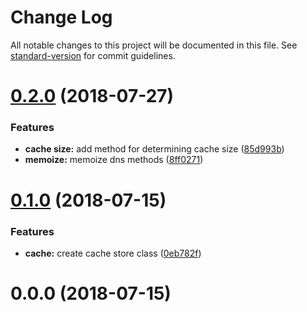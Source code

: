 # Change Log

All notable changes to this project will be documented in this file. See [standard-version](https://github.com/conventional-changelog/standard-version) for commit guidelines.

<a name="0.2.0"></a>
# [0.2.0](https://github.com/vivek-26/dns-cached/compare/v0.1.0...v0.2.0) (2018-07-27)


### Features

* **cache size:** add method for determining cache size ([85d993b](https://github.com/vivek-26/dns-cached/commit/85d993b))
* **memoize:** memoize dns methods ([8ff0271](https://github.com/vivek-26/dns-cached/commit/8ff0271))



<a name="0.1.0"></a>
# [0.1.0](https://github.com/vivek-26/dns-cached/compare/v0.0.0...v0.1.0) (2018-07-15)


### Features

* **cache:** create cache store class ([0eb782f](https://github.com/vivek-26/dns-cached/commit/0eb782f))



<a name="0.0.0"></a>
# 0.0.0 (2018-07-15)
